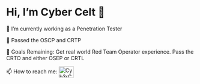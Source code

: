  <h1 align="left">Hi, I’m Cyber Celt 👋</h1>

👀 I’m currently working as a Penetration Tester

🌱 Passed the OSCP and CRTP

🥅 Goals Remaining: Get real world Red Team Operator experience. Pass the CRTO and either OSEP or CRTL 

📫 How to reach me: <a href="https://www.reddit.com/user/Cyb3rC3lt" target="blank"><img align="center" src="https://cdn.jsdelivr.net/npm/simple-icons@3.0.1/icons/reddit.svg" alt="Cyb3rC3lt" height="30" width="40" /></a>

